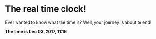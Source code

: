 # The real time clock!

Ever wanted to know what the time is? Well, your journey is about to end!

**The time is Dec 03, 2017, 11:16**